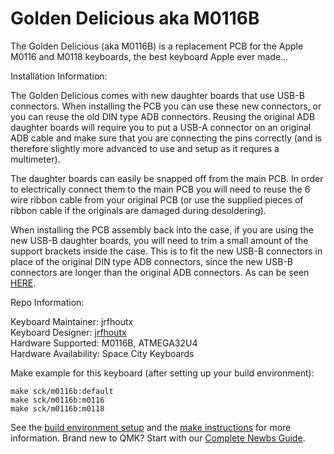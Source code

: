 # Golden Delicious aka M0116B

The Golden Delicious (aka M0116B) is a replacement PCB for the Apple M0116 and M0118 keyboards, the best keyboard Apple ever made...

Installation Information:

The Golden Delicious comes with new daughter boards that use USB-B connectors. When installing the PCB you can use these new connectors, or you can reuse the old DIN type ADB connectors. Reusing the original ADB daughter boards will require you to put a USB-A connector on an original ADB cable and make sure that you are connecting the pins correctly (and is therefore slightly more advanced to use and setup as it requres a multimeter).

The daughter boards can easily be snapped off from the main PCB. In order to electrically connect them to the main PCB you will need to reuse the 6 wire ribbon cable from your original PCB (or use the supplied pieces of ribbon cable if the originals are damaged during desoldering).

When installing the PCB assembly back into the case, if you are using the new USB-B daughter boards, you will need to trim a small amount of the support brackets inside the case. This is to fit the new USB-B connectors in place of the original DIN type ADB connectors, since the new USB-B connectors are longer than the original ADB connectors. As can be seen [HERE](https://imgur.com/a/a1zIFUC).

Repo Information:

Keyboard Maintainer: jrfhoutx  
Keyboard Designer: [jrfhoutx](https://github.com/jrfhoutx)  
Hardware Supported: M0116B, ATMEGA32U4  
Hardware Availability: Space City Keyboards

Make example for this keyboard (after setting up your build environment):

    make sck/m0116b:default
    make sck/m0116b:m0116
    make sck/m0116b:m0118

See the [build environment setup](https://docs.qmk.fm/#/getting_started_build_tools) and the [make instructions](https://docs.qmk.fm/#/getting_started_make_guide) for more information. Brand new to QMK? Start with our [Complete Newbs Guide](https://docs.qmk.fm/#/newbs).
